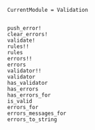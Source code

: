 ```@meta
CurrentModule = Validation
```

```@contents
```

```@docs
push_error!
clear_errors!
validate!
rules!!
rules
errors!!
errors
validator!!
validator
has_validator
has_errors
has_errors_for
is_valid
errors_for
errors_messages_for
errors_to_string
```
